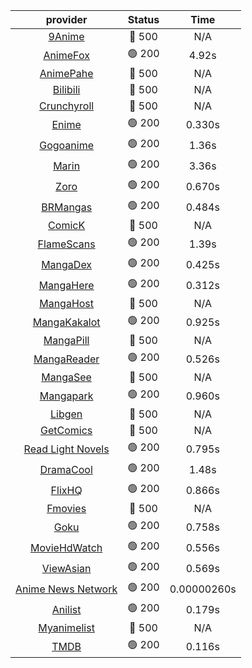 | **provider** | **Status** | **Time** |
|:--------:|:------:|:----:|
| [9Anime](https://9anime.pl) | 🔴 500 | N/A |
|  [AnimeFox](https://animefox.tv)  | 🟢 200 | 4.92s |
| [AnimePahe](https://animepahe.com) | 🔴 500 | N/A |
| [Bilibili](https://bilibili.tv) | 🔴 500 | N/A |
| [Crunchyroll](https://cronchy.consumet.stream) | 🔴 500 | N/A |
|  [Enime](https://enime.moe)  | 🟢 200 | 0.330s |
|  [Gogoanime](https://gogoanime.cl)  | 🟢 200 | 1.36s |
|  [Marin](https://marin.moe)  | 🟢 200 | 3.36s |
|  [Zoro](https://aniwatch.to)  | 🟢 200 | 0.670s |
|  [BRMangas](https://www.brmangas.net)  | 🟢 200 | 0.484s |
| [ComicK](https://comick.app) | 🔴 500 | N/A |
|  [FlameScans](https://flamescans.org/)  | 🟢 200 | 1.39s |
|  [MangaDex](https://mangadex.org)  | 🟢 200 | 0.425s |
|  [MangaHere](http://www.mangahere.cc)  | 🟢 200 | 0.312s |
| [MangaHost](https://mangahosted.com) | 🔴 500 | N/A |
|  [MangaKakalot](https://mangakakalot.com)  | 🟢 200 | 0.925s |
| [MangaPill](https://mangapill.com) | 🔴 500 | N/A |
|  [MangaReader](https://mangareader.to)  | 🟢 200 | 0.526s |
| [MangaSee](https://mangasee123.com) | 🔴 500 | N/A |
|  [Mangapark](https://v2.mangapark.net)  | 🟢 200 | 0.960s |
| [Libgen](http://libgen) | 🔴 500 | N/A |
| [GetComics](https://getcomics.info/) | 🔴 500 | N/A |
|  [Read Light Novels](https://readlightnovels.net)  | 🟢 200 | 0.795s |
|  [DramaCool](https://www1.dramacool.cr)  | 🟢 200 | 1.48s |
|  [FlixHQ](https://flixhq.to)  | 🟢 200 | 0.866s |
| [Fmovies](https://fmovies.to) | 🔴 500 | N/A |
|  [Goku](https://goku.sx)  | 🟢 200 | 0.758s |
|  [MovieHdWatch](https://movieshd.watch)  | 🟢 200 | 0.556s |
|  [ViewAsian](https://viewasian.co)  | 🟢 200 | 0.569s |
|  [Anime News Network](https://www.animenewsnetwork.com)  | 🟢 200 | 0.00000260s |
|  [Anilist](https://anilist.co)  | 🟢 200 | 0.179s |
| [Myanimelist](https://myanimelist.net/) | 🔴 500 | N/A |
|  [TMDB](https://www.themoviedb.org)  | 🟢 200 | 0.116s |
